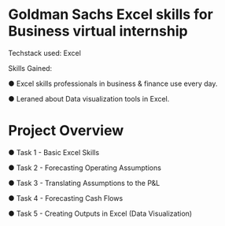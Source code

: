 
# Goldman Sachs Excel skills for Business virtual internship

Techstack used: Excel

Skills Gained:

● Excel skills professionals in business & finance use every day.

● Leraned about Data visualization tools in Excel.

# Project Overview
● Task 1 - Basic Excel Skills

● Task 2 - Forecasting Operating Assumptions

● Task 3 - Translating Assumptions to the P&L

● Task 4 - Forecasting Cash Flows

● Task 5 - Creating Outputs in Excel (Data Visualization)



